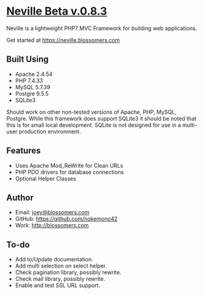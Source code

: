 [Neville Beta v.0.8.3](https://neville.blossomers.com)
====================

Neville is a lightweight PHP7 MVC Framework for building web applications.

Get started at https://neville.blossomers.com

Built Using
-----------
* Apache 2.4.54
* PHP 7.4.33
* MySQL 5.7.39
* Postgre 9.5.5
* SQLite3

Should work on other non-tested versions of Apache, PHP, MySQL, Postgre. While this framework does support SQLite3 it should be noted that this is for small local development. SQLite is not designed for use in a multi-user production environment.

Features
--------
* Uses Apache Mod_ReWrite for Clean URLs
* PHP PDO drivers for database connections
* Optional Helper Classes

Author
------
* Email: joey@blossomers.com
* GitHub: https://github.com/nokemono42
* Work: http://blossomers.com

To-do
------
* Add to/Update documentation.
* Add multi selection on select helper.
* Check pagination library, possibly rewrite.
* Check mail library, possibly rewrite.
* Enable and test SSL URL support.